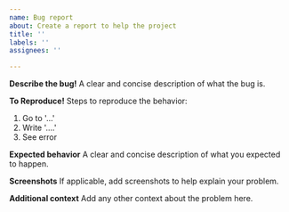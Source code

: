 ```yaml
---
name: Bug report
about: Create a report to help the project
title: ''
labels: ''
assignees: ''

---
```


**Describe the bug!**
A clear and concise description of what the bug is.

**To Reproduce!**
Steps to reproduce the behavior:
1. Go to '...'
2. Write '....'
3. See error

**Expected behavior**
A clear and concise description of what you expected to happen.

**Screenshots**
If applicable, add screenshots to help explain your problem.

**Additional context**
Add any other context about the problem here.
